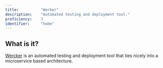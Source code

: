 ```yaml
---
title: 			"Werker"
description: 	"Automated testing and deployment tool."
proficiency:	3
identifier:		"home"
---
```


## What is it?
[Wercker](http://www.wercker.com/) is an automated testing and deployment tool that ties nicely into a microservice based architecture.
